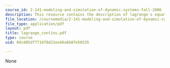 ```yaml
---
course_id: 2-141-modeling-and-simulation-of-dynamic-systems-fall-2006
description: This resource contains the description of lagrange's equations.
file_location: /coursemedia/2-141-modeling-and-simulation-of-dynamic-systems-fall-2006/0dcd05df7714f8d21ea46a6b07e56535_lagrange_continu.pdf
file_type: application/pdf
layout: pdf
title: lagrange_continu.pdf
type: course
uid: 0dcd05df7714f8d21ea46a6b07e56535

---
```

None